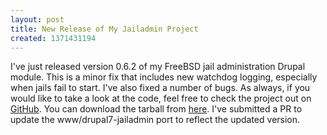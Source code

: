 ```yaml
---
layout: post
title: New Release of My Jailadmin Project
created: 1371431194
---
```

I've just released version 0.6.2 of my FreeBSD jail administration Drupal module. This is a minor fix that includes new watchdog logging, especially when jails fail to start. I've also fixed a number of bugs. As always, if you would like to take a look at the code, feel free to check the project out on <a href="https://github.com/lattera/drupal-jailadmin" target="_blank">GitHub</a>. You can download the tarball from <a href="http://0xfeedface.org/~shawn/projects/jailadmin/jailadmin-7.x-0.6.2.tar.gz">here</a>. I've submitted a PR to update the www/drupal7-jailadmin port to reflect the updated version.
